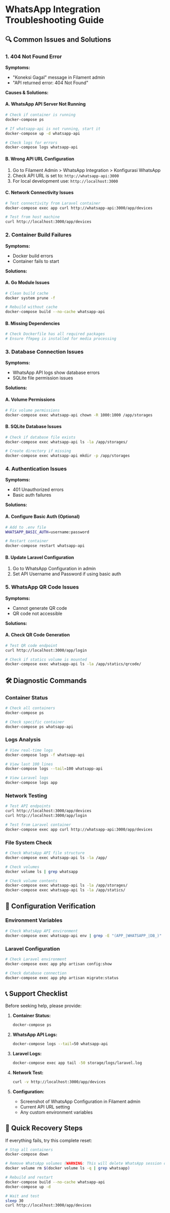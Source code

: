 # WhatsApp Integration Troubleshooting Guide

## 🔍 Common Issues and Solutions

### 1. **404 Not Found Error**

**Symptoms:**
- "Koneksi Gagal" message in Filament admin
- "API returned error: 404 Not Found"

**Causes & Solutions:**

#### A. WhatsApp API Server Not Running
```bash
# Check if container is running
docker-compose ps

# If whatsapp-api is not running, start it
docker-compose up -d whatsapp-api

# Check logs for errors
docker-compose logs whatsapp-api
```

#### B. Wrong API URL Configuration
1. Go to Filament Admin > WhatsApp Integration > Konfigurasi WhatsApp
2. Check API URL is set to: `http://whatsapp-api:3000`
3. For local development use: `http://localhost:3000`

#### C. Network Connectivity Issues
```bash
# Test connectivity from Laravel container
docker-compose exec app curl http://whatsapp-api:3000/app/devices

# Test from host machine
curl http://localhost:3000/app/devices
```

### 2. **Container Build Failures**

**Symptoms:**
- Docker build errors
- Container fails to start

**Solutions:**

#### A. Go Module Issues
```bash
# Clean build cache
docker system prune -f

# Rebuild without cache
docker-compose build --no-cache whatsapp-api
```

#### B. Missing Dependencies
```bash
# Check Dockerfile has all required packages
# Ensure ffmpeg is installed for media processing
```

### 3. **Database Connection Issues**

**Symptoms:**
- WhatsApp API logs show database errors
- SQLite file permission issues

**Solutions:**

#### A. Volume Permissions
```bash
# Fix volume permissions
docker-compose exec whatsapp-api chown -R 1000:1000 /app/storages
```

#### B. SQLite Database Issues
```bash
# Check if database file exists
docker-compose exec whatsapp-api ls -la /app/storages/

# Create directory if missing
docker-compose exec whatsapp-api mkdir -p /app/storages
```

### 4. **Authentication Issues**

**Symptoms:**
- 401 Unauthorized errors
- Basic auth failures

**Solutions:**

#### A. Configure Basic Auth (Optional)
```bash
# Add to .env file
WHATSAPP_BASIC_AUTH=username:password

# Restart container
docker-compose restart whatsapp-api
```

#### B. Update Laravel Configuration
1. Go to WhatsApp Configuration in admin
2. Set API Username and Password if using basic auth

### 5. **WhatsApp QR Code Issues**

**Symptoms:**
- Cannot generate QR code
- QR code not accessible

**Solutions:**

#### A. Check QR Code Generation
```bash
# Test QR code endpoint
curl http://localhost:3000/app/login

# Check if statics volume is mounted
docker-compose exec whatsapp-api ls -la /app/statics/qrcode/
```

## 🛠️ Diagnostic Commands

### Container Status
```bash
# Check all containers
docker-compose ps

# Check specific container
docker-compose ps whatsapp-api
```

### Logs Analysis
```bash
# View real-time logs
docker-compose logs -f whatsapp-api

# View last 100 lines
docker-compose logs --tail=100 whatsapp-api

# View Laravel logs
docker-compose logs app
```

### Network Testing
```bash
# Test API endpoints
curl http://localhost:3000/app/devices
curl http://localhost:3000/app/login

# Test from Laravel container
docker-compose exec app curl http://whatsapp-api:3000/app/devices
```

### File System Check
```bash
# Check WhatsApp API file structure
docker-compose exec whatsapp-api ls -la /app/

# Check volumes
docker volume ls | grep whatsapp

# Check volume contents
docker-compose exec whatsapp-api ls -la /app/storages/
docker-compose exec whatsapp-api ls -la /app/statics/
```

## 🔧 Configuration Verification

### Environment Variables
```bash
# Check WhatsApp API environment
docker-compose exec whatsapp-api env | grep -E "(APP_|WHATSAPP_|DB_)"
```

### Laravel Configuration
```bash
# Check Laravel environment
docker-compose exec app php artisan config:show

# Check database connection
docker-compose exec app php artisan migrate:status
```

## 📞 Support Checklist

Before seeking help, please provide:

1. **Container Status:**
   ```bash
   docker-compose ps
   ```

2. **WhatsApp API Logs:**
   ```bash
   docker-compose logs --tail=50 whatsapp-api
   ```

3. **Laravel Logs:**
   ```bash
   docker-compose exec app tail -50 storage/logs/laravel.log
   ```

4. **Network Test:**
   ```bash
   curl -v http://localhost:3000/app/devices
   ```

5. **Configuration:**
   - Screenshot of WhatsApp Configuration in Filament admin
   - Current API URL setting
   - Any custom environment variables

## 🚀 Quick Recovery Steps

If everything fails, try this complete reset:

```bash
# Stop all containers
docker-compose down

# Remove WhatsApp volumes (WARNING: This will delete WhatsApp session data)
docker volume rm $(docker volume ls -q | grep whatsapp)

# Rebuild and restart
docker-compose build --no-cache whatsapp-api
docker-compose up -d

# Wait and test
sleep 30
curl http://localhost:3000/app/devices
```
